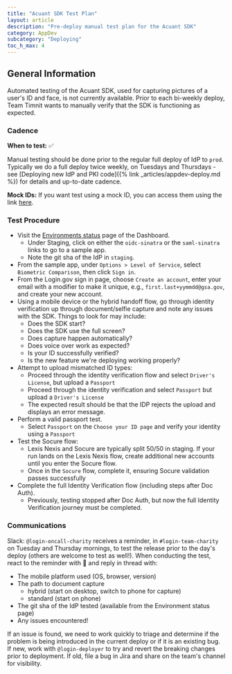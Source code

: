 ```yaml
---
title: "Acuant SDK Test Plan"
layout: article
description: "Pre-deploy manual test plan for the Acuant SDK"
category: AppDev
subcategory: "Deploying"
toc_h_max: 4
---
```


## General Information

Automated testing of the Acuant SDK, used for capturing pictures of a user's ID and face, is not
currently available. Prior to each bi-weekly deploy, Team Timnit wants to manually verify that the
SDK is functioning as expected.

### Cadence

**When to test:** ✅

Manual testing should be done prior to the regular full deploy of IdP to `prod`. Typically we do a
full deploy twice weekly, on Tuesdays and Thursdays - see
[Deploying new IdP and PKI code]({% link _articles/appdev-deploy.md %}) for
details and up-to-date cadence.

**Mock IDs:**
If you want test using a mock ID, you can access them using the link [here](https://docs.google.com/spreadsheets/d/15Npyy5Qc9gHs8d-RWvdgWciNYwGGVmur_3GLcRDpwAA/edit?gid=0#gid=0).

### Test Procedure

- Visit the [Environments status](https://portal.int.identitysandbox.gov/env) page of the
  Dashboard.
  - Under Staging, click on either the `oidc-sinatra` or the `saml-sinatra` links
    to go to a sample app.
  - Note the git sha of the IdP in `staging`.
- From the sample app, under `Options > Level of Service`, select `Biometric Comparison`,
  then click `Sign in`.
- From the Login.gov sign in page, choose `Create an account`, enter your email with a modifier
  to make it unique, e.g., `first.last+yymmdd@gsa.gov`, and create your new account.
- Using a mobile device or the hybrid handoff flow, go through identity verification up through document/selfie capture and note any issues with the
  SDK. Things to look for may include:
  - Does the SDK start?
  - Does the SDK use the full screen?
  - Does capture happen automatically?
  - Does voice over work as expected?
  - Is your ID successfully verified?
  - Is the new feature we're deploying working properly?
- Attempt to upload mismatched ID types:
  - Proceed through the identity verification flow and select `Driver's License`, but upload a `Passport`
  - Proceed through the identity verification and select `Passport` but upload a `Driver's License`
  - The expected result should be that the IDP rejects the upload and displays an error message.
- Perform a valid passport test.
  - Select `Passport` on the `Choose your ID page` and verify your identity using a `Passport`
- Test the Socure flow:
  - Lexis Nexis and Socure are typically split 50/50 in staging. If your run lands on the Lexis Nexis flow, create additional new accounts until you enter the Socure flow.
  - Once in the `Socure` flow, complete it, ensuring Socure validation passes successfully
- Complete the full Identity Verification flow (including steps after Doc Auth).
  - Previously, testing stopped after Doc Auth, but now the full Identity Verification journey must be completed.


### Communications

Slack: `@login-oncall-charity` receives a reminder, in `#login-team-charity` on Tuesday and Thursday
mornings, to test the release prior to the day's deploy (others are welcome to test as well!). When
conducting the test, react to the reminder with 👀 and reply in thread with:
- The mobile platform used (OS, browser, version)
- The path to document capture
  - hybrid (start on desktop, switch to phone for capture)
  - standard (start on phone)
- The git sha of the IdP tested (available from the Environment status page)
- Any issues encountered!

If an issue is found, we need to work quickly to triage and determine if the problem is being
introduced in the current deploy or if it is an existing bug. If new, work with `@login-deployer`
to try and revert the breaking changes prior to deployment. If old, file a bug in Jira and share
on the team's channel for visibility.
